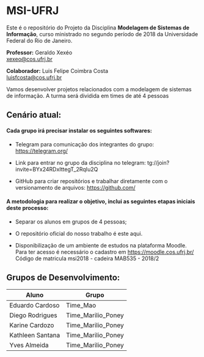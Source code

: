 # MSI-UFRJ
Este é o repositório do Projeto da Disciplina **Modelagem de Sistemas de Informação**, curso ministrado no segundo período de 2018 da Universidade Federal do Rio de Janeiro.


**Professor:** Geraldo Xexéo <br>
xexeo@cos.ufrj.br 

**Colaborador:** Luis Felipe Coimbra Costa <br>
luisfcosta@cos.ufrj.br

Vamos desenvolver projetos relacionados com a modelagem de sistemas de informação. A turma será dividida em times de até 4 pessoas 

## Cenário atual:

#### Cada grupo irá precisar instalar os seguintes softwares:

* Telegram para comunicação dos integrantes do grupo: <https://telegram.org/>

* Link para entrar no grupo da disciplina no telegram: tg://join?invite=BYx24RDxIttegT_2RqIu2Q

* GitHub para criar repositórios e trabalhar diretamente com o versionamento de arquivos: <https://github.com/>

#### A metodologia para realizar o objetivo, inclui as seguintes etapas iniciais deste processo:

* Separar os alunos em grupos de 4 pessoas;

* O repositório oficial do nosso trabalho é este aqui. 

* Disponibilização de um ambiente de estudos na plataforma Moodle. Para ter acesso é necessário o cadastro em <https://moodle.cos.ufrj.br/>  Código de matricula msi2018 - cadeira MAB535 - 2018/2

## Grupos de Desenvolvimento:

| Aluno | Grupo 
| --- | --- |
|Eduardo Cardoso | Time_Mao
|Diego Rodrigues | Time_Marilio_Poney
|Karine Cardozo | Time_Marilio_Poney
|Kathleen Santana | Time_Marilio_Poney
|Yves Almeida | Time_Marilio_Poney




